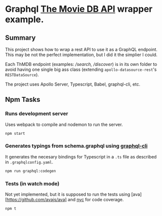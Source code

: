 # Graphql [The Movie DB API](https://www.themoviedb.org/documentation/api) wrapper example.

## Summary

This project shows how to wrap a rest API to use it as a GraphQL endpoint. This may be not the perfect implementation, but I did it the simplier I could.

Each ThMDB endpoint (examples: _/search, /discover_) is in its own folder to avoid having one single big ass class (extending `apollo-datasource-rest`'s `RESTDataSource`).

The project uses Apollo Server, Typescript, Babel, graphql-cli, etc.

## Npm Tasks

### Runs development server

Uses webpack to compile and nodemon to run the server.

```bash
npm start
```

### Generates typings from schema.graphql using [graphql-cli](https://github.com/graphql-cli/graphql-cli#readme)

It generates the necesary bindings for Typescript in a `.ts` file as described in `.graphqlconfig.yaml`.

```bash
npm run graphql:codegen
```

### Tests (in watch mode)

Not yet implemented, but it is supposed to run the tests using [ava][https://github.com/avajs/ava] and [nyc](https://github.com/istanbuljs/nyc) for code coverage.

```bash
npm t
```
